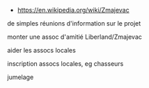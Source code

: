 

* https://en.wikipedia.org/wiki/Zmajevac

de simples réunions d'information sur le projet

monter une assoc d'amitié Liberland/Zmajevac

aider les assocs locales

inscription assocs locales, eg chasseurs

jumelage

<!--
purchasing land from owners, with money but also by exchange with land on Liberland
-->

